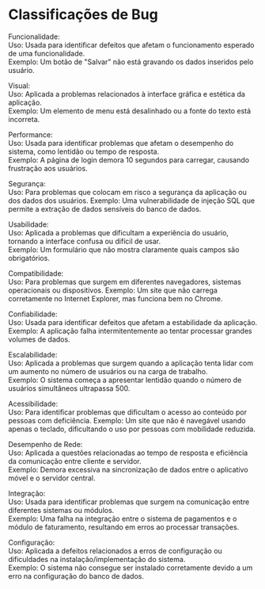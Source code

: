 # Classificações de Bug

Funcionalidade:\
Uso: Usada para identificar defeitos que afetam o funcionamento esperado de uma funcionalidade. \
Exemplo: Um botão de "Salvar" não está gravando os dados inseridos pelo usuário.

Visual: \
Uso: Aplicada a problemas relacionados à interface gráfica e estética da aplicação. \
Exemplo: Um elemento de menu está desalinhado ou a fonte do texto está incorreta.

Performance: \
Uso: Usada para identificar problemas que afetam o desempenho do sistema, como lentidão ou tempo de resposta. \
Exemplo: A página de login demora 10 segundos para carregar, causando frustração aos usuários.

Segurança: \
Uso: Para problemas que colocam em risco a segurança da aplicação ou dos dados dos usuários. Exemplo: Uma vulnerabilidade de injeção SQL que permite a extração de dados sensíveis do banco de dados.

Usabilidade: \
Uso: Aplicada a problemas que dificultam a experiência do usuário, tornando a interface confusa ou difícil de usar. \
Exemplo: Um formulário que não mostra claramente quais campos são obrigatórios.

Compatibilidade: \
Uso: Para problemas que surgem em diferentes navegadores, sistemas operacionais ou dispositivos. Exemplo: Um site que não carrega corretamente no Internet Explorer, mas funciona bem no Chrome.

Confiabilidade: \
Uso: Usada para identificar defeitos que afetam a estabilidade da aplicação. \
Exemplo: A aplicação falha intermitentemente ao tentar processar grandes volumes de dados.

Escalabilidade: \
Uso: Aplicada a problemas que surgem quando a aplicação tenta lidar com um aumento no número de usuários ou na carga de trabalho. \
Exemplo: O sistema começa a apresentar lentidão quando o número de usuários simultâneos ultrapassa 500.

Acessibilidade: \
Uso: Para identificar problemas que dificultam o acesso ao conteúdo por pessoas com deficiência. Exemplo: Um site que não é navegável usando apenas o teclado, dificultando o uso por pessoas com mobilidade reduzida.

Desempenho de Rede: \
Uso: Aplicada a questões relacionadas ao tempo de resposta e eficiência da comunicação entre cliente e servidor. \
Exemplo: Demora excessiva na sincronização de dados entre o aplicativo móvel e o servidor central.

Integração: \
Uso: Usada para identificar problemas que surgem na comunicação entre diferentes sistemas ou módulos. \
Exemplo: Uma falha na integração entre o sistema de pagamentos e o módulo de faturamento, resultando em erros ao processar transações.

Configuração: \
Uso: Aplicada a defeitos relacionados a erros de configuração ou dificuldades na instalação/implementação do sistema. \
Exemplo: O sistema não consegue ser instalado corretamente devido a um erro na configuração do banco de dados.
